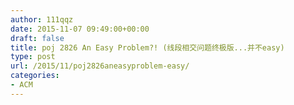 ```yaml
---
author: 111qqz
date: 2015-11-07 09:49:00+00:00
draft: false
title: poj 2826 An Easy Problem?! (线段相交问题终极版...并不easy)
type: post
url: /2015/11/poj2826aneasyproblem-easy/
categories:
- ACM
---
```


